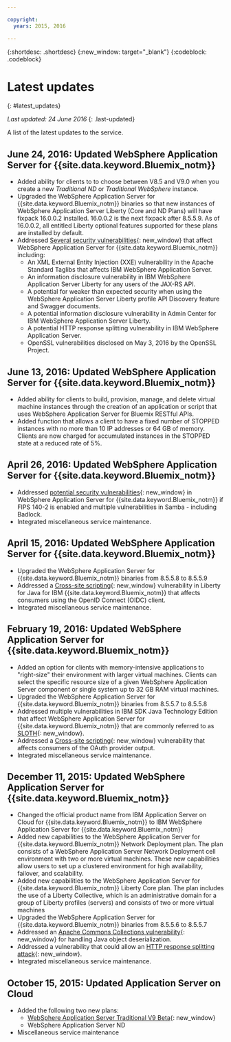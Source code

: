 ```yaml
---

copyright:
  years: 2015, 2016

---
```


{:shortdesc: .shortdesc}
{:new_window: target="_blank"}
{:codeblock: .codeblock}

# Latest updates
{: #latest_updates}

*Last updated: 24 June 2016*
{: .last-updated}

A list of the latest updates to the service.

## June 24, 2016: Updated WebSphere Application Server for {{site.data.keyword.Bluemix_notm}}

* Added ability for clients to to choose between V8.5 and V9.0 when you create a new _Traditional ND_ or _Traditional WebSphere_ instance.
* Upgraded the WebSphere Application Server for {{site.data.keyword.Bluemix_notm}} binaries so that new instances of WebSphere Application Server Liberty (Core and ND Plans) will have fixpack 16.0.0.2 installed. 16.0.0.2 is the next fixpack after 8.5.5.9. As of 16.0.0.2, all entitled Liberty optional features supported for these plans are installed by default.
* Addressed [Several security vulnerabilities](http://www-01.ibm.com/support/docview.wss?uid=swg21984977){: new_window} that affect WebSphere Application Server for {{site.data.keyword.Bluemix_notm}} including:
  * An XML External Entity Injection (XXE) vulnerability in the Apache Standard Taglibs that affects IBM WebSphere Application Server.
  * An information disclosure vulnerability in IBM WebSphere Application Server Liberty for any users of the JAX-RS API.
  * A potential for weaker than expected security when using the WebSphere Application Server Liberty profile API Discovery feature and Swagger documents.
  * A potential information disclosure vulnerability in Admin Center for IBM WebSphere Application Server Liberty.
  * A potential HTTP response splitting vulnerability in IBM WebSphere Application Server.
  * OpenSSL vulnerabilities disclosed on May 3, 2016 by the OpenSSL Project.

## June 13, 2016: Updated WebSphere Application Server for {{site.data.keyword.Bluemix_notm}}

* Added ability for clients to build, provision, manage, and delete virtual machine instances through the creation of an application or script that uses WebSphere Application Server for Bluemix RESTful APIs.
* Added function that allows a client to have a fixed number of STOPPED instances with no more than 10 IP addresses or 64 GB of memory. Clients are now charged for accumulated instances in the STOPPED state at a reduced rate of 5%.

## April 26, 2016: Updated WebSphere Application Server for {{site.data.keyword.Bluemix_notm}}

* Addressed  [potential security vulnerabilities](http://www-01.ibm.com/support/docview.wss?uid=swg21982128){: new_window} in WebSphere Application Server for {{site.data.keyword.Bluemix_notm}} if FIPS 140-2 is enabled and multiple vulnerabilities in Samba - including Badlock.
* Integrated miscellaneous service maintenance.

## April 15, 2016: Updated WebSphere Application Server for {{site.data.keyword.Bluemix_notm}}

* Upgraded the WebSphere Application Server for {{site.data.keyword.Bluemix_notm}} binaries from 8.5.5.8 to 8.5.5.9
* Addressed a [Cross-site scripting](http://www-01.ibm.com/support/docview.wss?uid=swg21981221){: new_window} vulnerability in Liberty for Java for IBM {{site.data.keyword.Bluemix_notm}} that affects consumers using the OpenID Connect (OIDC) client.
* Integrated miscellaneous service maintenance.

## February 19, 2016: Updated WebSphere Application Server for {{site.data.keyword.Bluemix_notm}}
* Added an option for clients with memory-intensive applications to "right-size" their environment with larger virtual machines. Clients can select the specific resource size of a given WebSphere Application Server component or single system up to 32 GB RAM virtual machines.
* Upgraded the WebSphere Application Server for {{site.data.keyword.Bluemix_notm}} binaries from 8.5.5.7 to 8.5.5.8
* Addressed multiple vulnerabilities in IBM SDK Java Technology Edition that affect WebSphere Application Server for {{site.data.keyword.Bluemix_notm}} that are commonly referred to as [SLOTH](http://www-01.ibm.com/support/docview.wss?uid=swg21977244){: new_window}.
* Addressed a [Cross-site scripting](http://www-01.ibm.com/support/docview.wss?uid=swg21976337){: new_window} vulnerability that affects consumers of the OAuth provider output.
* Integrated miscellaneous service maintenance.

## December 11, 2015: Updated WebSphere Application Server for {{site.data.keyword.Bluemix_notm}}
* Changed the official product name from IBM Application Server on Cloud for {{site.data.keyword.Bluemix_notm}} to IBM WebSphere Application Server for {{site.data.keyword.Bluemix_notm}}
* Added new capabilities to the WebSphere Application Server for {{site.data.keyword.Bluemix_notm}} Network Deployment plan. The plan consists of a WebSphere Application Server Network Deployment cell environment with two or more virtual machines. These new capabilities allow users to set up a clustered environment for high availability, failover, and scalability.
* Added new capabilities to the WebSphere Application Server for {{site.data.keyword.Bluemix_notm}} Liberty Core plan. The plan includes the use of a Liberty Collective, which is an administrative domain for a group of Liberty profiles (servers) and consists of two or more virtual machines
* Upgraded the WebSphere Application Server for {{site.data.keyword.Bluemix_notm}} binaries from 8.5.5.6 to 8.5.5.7
* Addressed an [Apache Commons Collections vulnerability](https://www.us-cert.gov/ncas/current-activity/2015/11/13/Apache-Commons-Collections-Java-Library-Vulnerability){: new_window} for handling Java object deserialization.
* Addressed a vulnerability that could allow an [HTTP response splitting attack](http://www-01.ibm.com/support/docview.wss?uid=swg21972254){: new_window}.
* Integrated miscellaneous service maintenance.

## October 15, 2015: Updated Application Server on Cloud
* Added the following two new plans:
  * [WebSphere Application Server Traditional V9 Beta](https://www-01.ibm.com/marketing/iwm/iwmdocs/web/cc/earlyprograms/websphere.shtml){: new_window}
  * WebSphere Application Server ND
* Miscellaneous service maintenance
